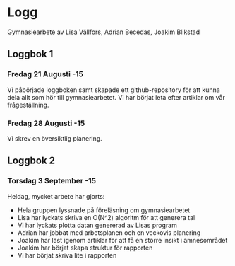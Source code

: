 # Logg 

Gymnasiearbete av Lisa Vällfors, Adrian Becedas, Joakim Blikstad

## Loggbok 1

### Fredag 21 Augusti -15 

Vi påbörjade loggboken samt skapade ett github-repository för att kunna dela
allt som hör till gymnasiearbetet.  Vi har börjat leta efter artiklar om vår
frågeställning. 

### Fredag 28 Augusti -15 

Vi skrev en översiktlig planering.

## Loggbok 2 

### Torsdag 3 September -15 

Heldag, mycket arbete har gjorts:
* Hela gruppen lyssnade på föreläsning om gymnasiearbetet
* Lisa har lyckats skriva en O(N^2) algoritm för att generera tal
* Vi har lyckats plotta datan genererad av Lisas program
* Adrian har jobbat med arbetsplanen och en veckovis planering
* Joakim har läst igenom artiklar för att få en större insikt i ämnesområdet
* Joakim har börjat skapa struktur för rapporten
* Vi har börjat skriva lite i rapporten
